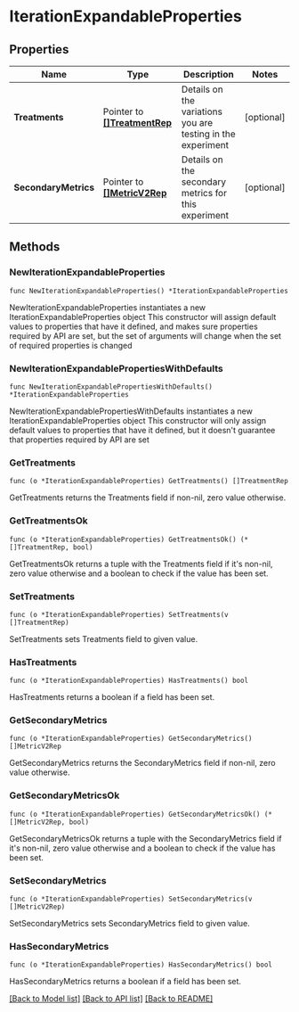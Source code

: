 # IterationExpandableProperties

## Properties

Name | Type | Description | Notes
------------ | ------------- | ------------- | -------------
**Treatments** | Pointer to [**[]TreatmentRep**](TreatmentRep.md) | Details on the variations you are testing in the experiment | [optional] 
**SecondaryMetrics** | Pointer to [**[]MetricV2Rep**](MetricV2Rep.md) | Details on the secondary metrics for this experiment | [optional] 

## Methods

### NewIterationExpandableProperties

`func NewIterationExpandableProperties() *IterationExpandableProperties`

NewIterationExpandableProperties instantiates a new IterationExpandableProperties object
This constructor will assign default values to properties that have it defined,
and makes sure properties required by API are set, but the set of arguments
will change when the set of required properties is changed

### NewIterationExpandablePropertiesWithDefaults

`func NewIterationExpandablePropertiesWithDefaults() *IterationExpandableProperties`

NewIterationExpandablePropertiesWithDefaults instantiates a new IterationExpandableProperties object
This constructor will only assign default values to properties that have it defined,
but it doesn't guarantee that properties required by API are set

### GetTreatments

`func (o *IterationExpandableProperties) GetTreatments() []TreatmentRep`

GetTreatments returns the Treatments field if non-nil, zero value otherwise.

### GetTreatmentsOk

`func (o *IterationExpandableProperties) GetTreatmentsOk() (*[]TreatmentRep, bool)`

GetTreatmentsOk returns a tuple with the Treatments field if it's non-nil, zero value otherwise
and a boolean to check if the value has been set.

### SetTreatments

`func (o *IterationExpandableProperties) SetTreatments(v []TreatmentRep)`

SetTreatments sets Treatments field to given value.

### HasTreatments

`func (o *IterationExpandableProperties) HasTreatments() bool`

HasTreatments returns a boolean if a field has been set.

### GetSecondaryMetrics

`func (o *IterationExpandableProperties) GetSecondaryMetrics() []MetricV2Rep`

GetSecondaryMetrics returns the SecondaryMetrics field if non-nil, zero value otherwise.

### GetSecondaryMetricsOk

`func (o *IterationExpandableProperties) GetSecondaryMetricsOk() (*[]MetricV2Rep, bool)`

GetSecondaryMetricsOk returns a tuple with the SecondaryMetrics field if it's non-nil, zero value otherwise
and a boolean to check if the value has been set.

### SetSecondaryMetrics

`func (o *IterationExpandableProperties) SetSecondaryMetrics(v []MetricV2Rep)`

SetSecondaryMetrics sets SecondaryMetrics field to given value.

### HasSecondaryMetrics

`func (o *IterationExpandableProperties) HasSecondaryMetrics() bool`

HasSecondaryMetrics returns a boolean if a field has been set.


[[Back to Model list]](../README.md#documentation-for-models) [[Back to API list]](../README.md#documentation-for-api-endpoints) [[Back to README]](../README.md)


